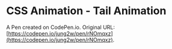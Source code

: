 # CSS Animation - Tail Animation

A Pen created on CodePen.io. Original URL: [https://codepen.io/jung2w/pen/rNOmqxz](https://codepen.io/jung2w/pen/rNOmqxz).


